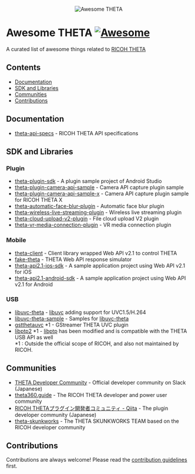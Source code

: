<p align="center">
  <img src="./assets/logo.png" alt="Awesome THETA">
</p>

# Awesome THETA [![Awesome](https://cdn.rawgit.com/sindresorhus/awesome/d7305f38d29fed78fa85652e3a63e154dd8e8829/media/badge.svg)](https://github.com/sindresorhus/awesome)

A curated list of awesome things related to [RICOH THETA](https://theta360.com)

## Contents

- [Documentation](#documentation)
- [SDK and Libraries](#sdk-and-libraries)
- [Communities](#communities)
- [Contributions](#contributions)

## Documentation

- [theta-api-specs](https://github.com/ricohapi/theta-api-specs) - RICOH THETA API specifications

## SDK and Libraries

### Plugin

- [theta-plugin-sdk](https://github.com/ricohapi/theta-plugin-sdk) - A plugin sample project of Android Studio
- [theta-plugin-camera-api-sample](https://github.com/ricohapi/theta-plugin-camera-api-sample) - Camera API capture plugin sample
- [theta-plugin-camera-api-sample-x](https://github.com/ricohapi/theta-plugin-camera-api-sample-x) - Camera API capture plugin sample for RICOH THETA X
- [theta-automatic-face-blur-plugin](https://github.com/ricohapi/theta-automatic-face-blur-plugin) - Automatic face blur plugin
- [theta-wireless-live-streaming-plugin](https://github.com/ricohapi/theta-wireless-live-streaming-plugin) - Wireless live streaming plugin
- [theta-cloud-upload-v2-plugin](https://github.com/ricohapi/theta-cloud-upload-v2-plugin) - File cloud upload V2 plugin
- [theta-vr-media-connection-plugin](https://github.com/ricohapi/theta-vr-media-connection-plugin) - VR media connection plugin

### Mobile

- [theta-client](https://github.com/ricohapi/theta-client) - Client library wrapped Web API v2.1 to control THETA
- [fake-theta](https://github.com/ricohapi/fake-theta) - THETA Web API response simulator
- [theta-api2.1-ios-sdk](https://github.com/ricohapi/theta-api2.1-ios-sdk) - A sample application project using Web API v2.1 for iOS
- [theta-api2.1-android-sdk](https://github.com/ricohapi/theta-api2.1-android-sdk) - A sample application project using Web API v2.1 for Android

### USB

- [libuvc-theta](https://github.com/ricohapi/libuvc-theta) - [libuvc](https://github.com/libuvc/libuvc) adding support for UVC1.5/H.264
- [libuvc-theta-sample](https://github.com/ricohapi/libuvc-theta-sample) - Samples for [libuvc-theta](https://github.com/ricohapi/libuvc-theta)
- [gstthetauvc](https://github.com/nickel110/gstthetauvc) \*1 - GStreamer THETA UVC plugin
- [libptp2](https://github.com/nickel110/libptp2) \*1 - [libptp](https://libptp.sourceforge.net) has been modified and is compatible with the THETA USB API as well  
\*1 : Outside the official scope of RICOH, and also not maintained by RICOH. 

## Communities

- [THETA Developer Community](https://thetadeveloper.slack.com/join/shared_invite/enQtNzcxODI2MTk2ODg0LWY5YmU2ZTIxNGYwNzlmNWZjMWMyMWFlMzY3ZmQ3NGU3ZjZiZjI0Njk4MGIxMDU5NDJiMzQ4Y2FkNDEzYmFlNGU#/shared-invite/email) - Official developer community on Slack (Japanese)
- [theta360.guide](https://theta360.guide) - The RICOH THETA developer and power user community
- [RICOH THETAプラグイン開発者コミュニティ - Qiita](https://qiita.com/organizations/theta-plugin) - The plugin developer community (Japanese)
- [theta-skunkworks](https://github.com/theta-skunkworks) - The THETA SKUNKWORKS TEAM based on the RICOH developer community

## Contributions

Contributions are always welcome! Please read the [contribution guidelines](contributing.md) first.
